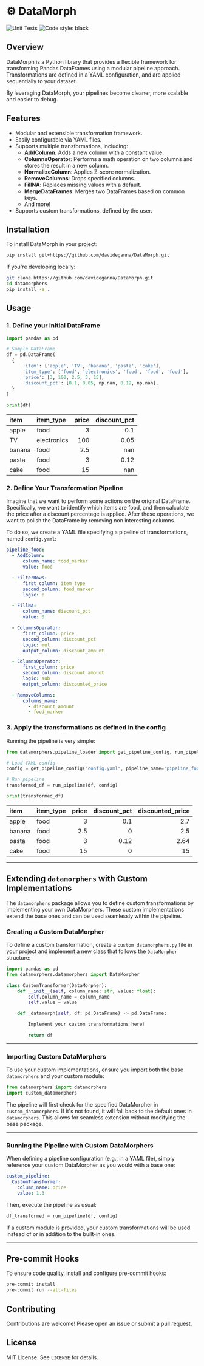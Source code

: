 # ⚙️ DataMorph

![Unit Tests](https://github.com/davideganna/DataMorph/actions/workflows/tests.yaml/badge.svg)
![Code style: black](https://img.shields.io/badge/code%20style-black-000000.svg)


## Overview

DataMorph is a Python library that provides a flexible framework for transforming Pandas DataFrames using a modular pipeline approach. Transformations are defined in a YAML configuration, and are applied sequentially to your dataset.

By leveraging DataMorph, your pipelines become cleaner, more scalable and easier to debug.

## Features

- Modular and extensible transformation framework.
- Easily configurable via YAML files.
- Supports multiple transformations, including:
  - **AddColumn**: Adds a new column with a constant value.
  - **ColumnsOperator**: Performs a math operation on two columns and stores the result in a new column.
  - **NormalizeColumn**: Applies Z-score normalization.
  - **RemoveColumns**: Drops specified columns.
  - **FillNA**: Replaces missing values with a default.
  - **MergeDataFrames**: Merges two DataFrames based on common keys.
  - And more!
- Supports custom transformations, defined by the user.

## Installation

To install DataMorph in your project:

```sh
pip install git+https://github.com/davideganna/DataMorph.git
```

If you're developing locally:

```sh
git clone https://github.com/davideganna/DataMorph.git
cd datamorphers
pip install -e .
```

## Usage

### 1. Define your initial DataFrame

```python
import pandas as pd

# Sample DataFrame
df = pd.DataFrame(
  {
      'item': ['apple', 'TV', 'banana', 'pasta', 'cake'],
      'item_type': ['food', 'electronics', 'food', 'food', 'food'],
      'price': [3, 100, 2.5, 3, 15],
      'discount_pct': [0.1, 0.05, np.nan, 0.12, np.nan],
  }
)

print(df)
```

| item   | item_type   |   price |   discount_pct |
|:-------|:------------|--------:|---------------:|
| apple  | food        |     3   |           0.1  |
| TV     | electronics |   100   |           0.05 |
| banana | food        |     2.5 |         nan    |
| pasta  | food        |     3   |           0.12 |
| cake   | food        |    15   |         nan    |

### 2. Define Your Transformation Pipeline

Imagine that we want to perform some actions on the original DataFrame.
Specifically, we want to identify which items are food, and then calculate the price after a discount percentage is applied. After these operations, we want to polish the DataFrame by removing non interesting columns.

To do so, we create a YAML file specifying a pipeline of transformations, named `config.yaml`:

```yaml
pipeline_food:
  - AddColumn:
      column_name: food_marker
      value: food

  - FilterRows:
      first_column: item_type
      second_column: food_marker
      logic: e

  - FillNA:
      column_name: discount_pct
      value: 0

  - ColumnsOperator:
      first_column: price
      second_column: discount_pct
      logic: mul
      output_column: discount_amount

  - ColumnsOperator:
      first_column: price
      second_column: discount_amount
      logic: sub
      output_column: discounted_price

  - RemoveColumns:
      columns_name:
        - discount_amount
        - food_marker
```

### 3. Apply the transformations as defined in the config

Running the pipeline is very simple:

```python
from datamorphers.pipeline_loader import get_pipeline_config, run_pipeline

# Load YAML config
config = get_pipeline_config("config.yaml", pipeline_name='pipeline_food'))

# Run pipeline
transformed_df = run_pipeline(df, config)

print(transformed_df)
```
| item   | item_type   |   price |   discount_pct |   discounted_price |
|:-------|:------------|--------:|---------------:|-------------------:|
| apple  | food        |     3   |           0.1  |               2.7  |
| banana | food        |     2.5 |           0    |               2.5  |
| pasta  | food        |     3   |           0.12 |               2.64 |
| cake   | food        |    15   |           0    |              15    |

---

## Extending `datamorphers` with Custom Implementations

The `datamorphers` package allows you to define custom transformations by implementing your own DataMorphers. These custom implementations extend the base ones and can be used seamlessly within the pipeline.

### Creating a Custom DataMorpher

To define a custom transformation, create a `custom_datamorphers.py` file in your project and implement a new class that follows the `DataMorpher` structure:

```python
import pandas as pd
from datamorphers.datamorphers import DataMorpher

class CustomTransformer(DataMorpher):
    def __init__(self, column_name: str, value: float):
        self.column_name = column_name
        self.value = value

    def _datamorph(self, df: pd.DataFrame) -> pd.DataFrame:

        Implement your custom transformations here!

        return df
```

---

### Importing Custom DataMorphers

To use your custom implementations, ensure you import both the base `datamorphers` and your custom module:

```python
from datamorphers import datamorphers
import custom_datamorphers
```

The pipeline will first check for the specified DataMorpher in `custom_datamorphers`. If it's not found, it will fall back to the default ones in `datamorphers`. This allows for seamless extension without modifying the base package.

---

### Running the Pipeline with Custom DataMorphers

When defining a pipeline configuration (e.g., in a YAML file), simply reference your custom DataMorpher as you would with a base one:

```yaml
custom_pipeline:
  CustomTransformer:
    column_name: price
    value: 1.3
```

Then, execute the pipeline as usual:

```python
df_transformed = run_pipeline(df, config)
```

If a custom module is provided, your custom transformations will be used instead of or in addition to the built-in ones.

---

## Pre-commit Hooks

To ensure code quality, install and configure pre-commit hooks:

```sh
pre-commit install
pre-commit run --all-files
```

## Contributing

Contributions are welcome! Please open an issue or submit a pull request.

## License

MIT License. See `LICENSE` for details.
